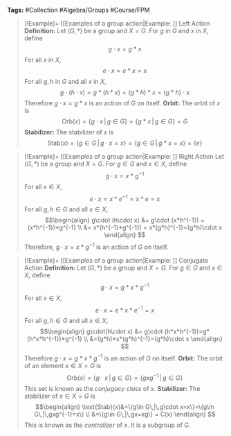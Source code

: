 **Tags:** #Collection #Algebra/Groups #Course/FPM 

> [!Example]+ [[Examples of a group action|Example: ]] Left Action
>**Definition:** Let $(G,*)$ be a group and $X=G$. For $g$ in $G$ and $x$ in $X$, define
> $$g\cdot x = g * x$$
> For all $x$ in $X$,
> $$e\cdot x = e*x = x$$
> For all $g,h$ in $G$ and all $x$ in $X$,
> $$g\cdot(h\cdot x)=g*(h*x)=(g*h)*x=(g*h)\cdot x$$
> Therefore $g\cdot x=g*x$ is an action of $G$ on itself.
> **Orbit:** The orbit of $x$ is
> $$\text{Orb}(x)=\{g\cdot x\,|\,g\in G\} = \{g*x\,|\, g\in G\} = G$$
> **Stabilizer:** The stabilizer of $x$ is
> $$\text{Stab}(x) = \{g\in G\,|\,g\cdot x=x\} = \{g\in G\,|\,g*x=x\} = \{e\}$$

> [!Example]+ [[Examples of a group action|Example: ]] Right Action
> Let $(G,*)$ be a group and $X=G$. For $g\in G$ and $x \in X$, define
> $$g\cdot x=x*g^{-1}$$
> For all $x \in X$,
> $$e\cdot x=x*e^{-1}=x*e=x$$
> For all $g,h\in G$ and all $x \in X$,
> $$\begin{align}
g\cdot (h\cdot x) &= g\cdot (x*h^{-1}) = (x*h^{-1})*g^{-1} \\
&= x*(h^{-1}*g^{-1}) = x*(g*h)^{-1}=(g*h)\cdot x
\end{align}
> $$
> Therefore, $g\cdot x=x*g^{-1}$ is an action of $G$ on itself.

> [!Example]+ [[Examples of a group action|Example: ]] Conjugate Action
> **Definition:** Let $(G,*)$ be a group and $X=G$. For $g\in G$ and $x \in X$, define
> $$g\cdot x = g*x*g^{-1}$$
> For all $x \in X$,
> $$e\cdot x = e*x*e^{-1}=x$$
> For all $g,h\in G$ and all $x \in X$,
> $$\begin{align}
g\cdot(h\cdot x) &= g\cdot (h*x*h^{-1})=g*(h*x*h^{-1})*g^{-1} \\
&=(g*h)*x*(g*h)^{-1}=(g*h)\cdot x
\end{align}
> $$
> Therefore $g\cdot x=g*x*g^{-1}$ is an action of $G$ on itself.
> **Orbit:** The orbit of an element $x \in X = G$ is 
> $$\text{Orb}(x)=\{g\cdot x\,|\, g\in G\}=\{gxg^{-1}\,|\,g\in G\}$$
> This set is known as the *conjugacy class* of $x$.
> **Stabilizer:** The stabilizer of $x \in X=G$ is
> $$\begin{align}
\text{Stab}(x)&=\{g\in G\,|\,g\cdot x=x\}=\{g\in G\,|\,gxg^{-1}=x\} \\
&=\{g\in G\,|\,gx=xg\} = C(x)
\end{align}
> $$
> This is known as the *centralizer* of $x$. It is a subgroup of $G$.